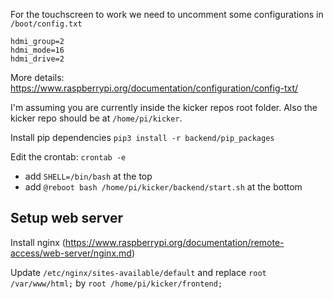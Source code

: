 For the touchscreen to work we need to uncomment some configurations in `/boot/config.txt`
```
hdmi_group=2
hdmi_mode=16
hdmi_drive=2
```

More details: https://www.raspberrypi.org/documentation/configuration/config-txt/

I'm assuming you are currently inside the kicker repos root folder.
Also the kicker repo should be at `/home/pi/kicker`.

Install pip dependencies
`pip3 install -r backend/pip_packages`

Edit the crontab: `crontab -e`
* add `SHELL=/bin/bash` at the top
* add `@reboot bash /home/pi/kicker/backend/start.sh` at the bottom


## Setup web server

Install nginx
(https://www.raspberrypi.org/documentation/remote-access/web-server/nginx.md)

Update `/etc/nginx/sites-available/default` and replace `root /var/www/html;` by `root /home/pi/kicker/frontend;`
